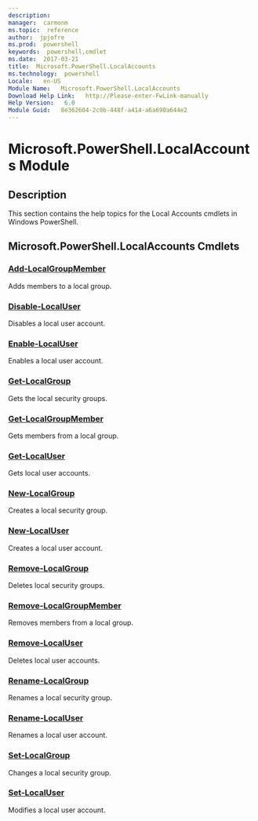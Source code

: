 ```yaml
---
description:  
manager:  carmonm
ms.topic:  reference
author:  jpjofre
ms.prod:  powershell
keywords:  powershell,cmdlet
ms.date:  2017-03-21
title:  Microsoft.PowerShell.LocalAccounts
ms.technology:  powershell
Locale:   en-US
Module Name:   Microsoft.PowerShell.LocalAccounts
Download Help Link:   http://Please-enter-FwLink-manually
Help Version:   6.0
Module Guid:   8e362604-2c0b-448f-a414-a6a690a644e2
---
```



# Microsoft.PowerShell.LocalAccounts Module
## Description
This section contains the help topics for the Local Accounts cmdlets in Windows PowerShell.

## Microsoft.PowerShell.LocalAccounts Cmdlets
### [Add-LocalGroupMember](Add-LocalGroupMember.md)
Adds members to a local group.


### [Disable-LocalUser](Disable-LocalUser.md)
Disables a local user account.


### [Enable-LocalUser](Enable-LocalUser.md)
Enables a local user account.


### [Get-LocalGroup](Get-LocalGroup.md)
Gets the local security groups.


### [Get-LocalGroupMember](Get-LocalGroupMember.md)
Gets members from a local group.


### [Get-LocalUser](Get-LocalUser.md)
Gets local user accounts.


### [New-LocalGroup](New-LocalGroup.md)
Creates a local security group.


### [New-LocalUser](New-LocalUser.md)
Creates a local user account.


### [Remove-LocalGroup](Remove-LocalGroup.md)
Deletes local security groups.


### [Remove-LocalGroupMember](Remove-LocalGroupMember.md)
Removes members from a local group.


### [Remove-LocalUser](Remove-LocalUser.md)
Deletes local user accounts.


### [Rename-LocalGroup](Rename-LocalGroup.md)
Renames a local security group.


### [Rename-LocalUser](Rename-LocalUser.md)
Renames a local user account.


### [Set-LocalGroup](Set-LocalGroup.md)
Changes a local security group.


### [Set-LocalUser](Set-LocalUser.md)
Modifies a local user account.

